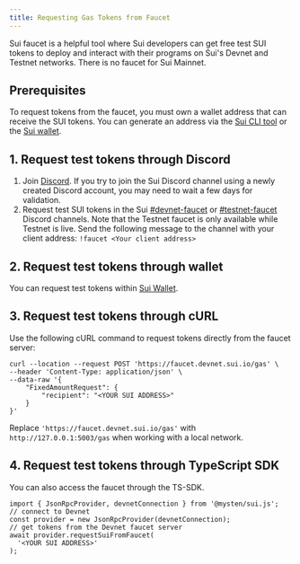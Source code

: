 ```yaml
---
title: Requesting Gas Tokens from Faucet
---
```


Sui faucet is a helpful tool where Sui developers can get free test SUI tokens to deploy and interact with their programs on Sui's Devnet and Testnet networks. There is no faucet for Sui Mainnet.

## Prerequisites

To request tokens from the faucet, you must own a wallet address that can receive the SUI tokens. You can generate an address via the [Sui CLI tool](../build/cli-client.md#active-address) or the [Sui wallet](https://github.com/MystenLabs/mysten-app-docs/blob/main/mysten-sui-wallet.md).

## 1. Request test tokens through Discord

1. Join [Discord](https://discord.gg/sui).
   If you try to join the Sui Discord channel using a newly created Discord account, you may need to wait a few days for validation.
1. Request test SUI tokens in the Sui [#devnet-faucet](https://discord.com/channels/916379725201563759/971488439931392130) or [#testnet-faucet](https://discord.com/channels/916379725201563759/1037811694564560966) Discord channels. Note that the Testnet faucet is only available while Testnet is live.
   Send the following message to the channel with your client address:
   `!faucet <Your client address>`

## 2. Request test tokens through wallet

You can request test tokens within [Sui Wallet](https://github.com/MystenLabs/mysten-app-docs/blob/main/mysten-sui-wallet.md#add-sui-tokens-to-your-sui-wallet).

## 3. Request test tokens through cURL

Use the following cURL command to request tokens directly from the faucet server:

```
curl --location --request POST 'https://faucet.devnet.sui.io/gas' \
--header 'Content-Type: application/json' \
--data-raw '{
    "FixedAmountRequest": {
        "recipient": "<YOUR SUI ADDRESS>"
    }
}'
```

Replace `'https://faucet.devnet.sui.io/gas'` with `http://127.0.0.1:5003/gas` when working with a local network.

## 4. Request test tokens through TypeScript SDK

You can also access the faucet through the TS-SDK.

```
import { JsonRpcProvider, devnetConnection } from '@mysten/sui.js';
// connect to Devnet
const provider = new JsonRpcProvider(devnetConnection);
// get tokens from the Devnet faucet server
await provider.requestSuiFromFaucet(
  '<YOUR SUI ADDRESS>'
);
```
